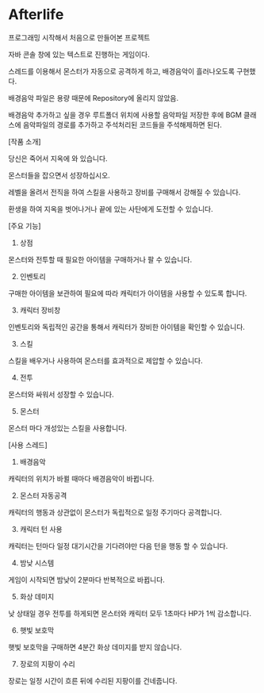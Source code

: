 # Afterlife

프로그래밍 시작해서 처음으로 만들어본 프로젝트

자바 콘솔 창에 있는 텍스트로 진행하는 게임이다.

스레드를 이용해서 몬스터가 자동으로 공격하게 하고, 배경음악이 흘러나오도록 구현했다.

배경음악 파일은 용량 때문에 Repository에 올리지 않았음.

배경음악 추가하고 싶을 경우 루트폴더 위치에 사용할 음악파일 저장한 후에 BGM 클래스에 음악파일의 경로를 추가하고 주석처리된 코드들을 주석해제하면 된다.

[작품 소개]


당신은 죽어서 지옥에 와 있습니다.

몬스터들을 잡으면서 성장하십시오.

레벨을 올려서 전직을 하여 스킬을 사용하고 장비를 구매해서 강해질 수 있습니다.

환생을 하여 지옥을 벗어나거나 끝에 있는 사탄에게 도전할 수 있습니다.

[주요 기능]



1. 상점

몬스터와 전투할 때 필요한 아이템을 구매하거나 팔 수 있습니다.



2. 인벤토리

구매한 아이템을 보관하여 필요에 따라 캐릭터가 아이템을 사용할 수 있도록 합니다.



3. 캐릭터 장비창

인벤토리와 독립적인 공간을 통해서 캐릭터가 장비한 아이템을 확인할 수 있습니다.



3. 스킬

스킬을 배우거나 사용하여 몬스터를 효과적으로 제압할 수 있습니다.



4. 전투

몬스터와 싸워서 성장할 수 있습니다.



5. 몬스터

몬스터 마다 개성있는 스킬을 사용합니다.



[사용 스레드]



1. 배경음악

캐릭터의 위치가 바뀔 때마다 배경음악이 바뀝니다.



2. 몬스터 자동공격

캐릭터의 행동과 상관없이 몬스터가 독립적으로 일정 주기마다 공격합니다.



3. 캐릭터 턴 사용

캐릭터는 턴마다 일정 대기시간을 기다려야만 다음 턴을 행동 할 수 있습니다.



4. 밤낮 시스템

게임이 시작되면 밤낮이 2분마다 반복적으로 바뀝니다.



5. 화상 데미지

낮 상태일 경우 전투를 하게되면 몬스터와 캐릭터 모두 1초마다 HP가 1씩 감소합니다.



6. 햇빛 보호막

햇빛 보호막을 구매하면 4분간 화상 데미지를 받지 않습니다.



7. 장로의 지팡이 수리

장로는 일정 시간이 흐른 뒤에 수리된 지팡이를 건네줍니다.
